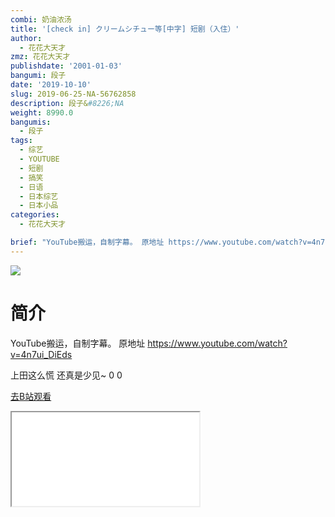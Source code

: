 ```yaml
---
combi: 奶油浓汤
title: '[check in] クリームシチュー等[中字] 短剧（入住）'
author:
  - 花花大天才
zmz: 花花大天才
publishdate: '2001-01-03'
bangumi: 段子
date: '2019-10-10'
slug: 2019-06-25-NA-56762858
description: 段子&#8226;NA
weight: 8990.0
bangumis:
  - 段子
tags:
  - 综艺
  - YOUTUBE
  - 短剧
  - 搞笑
  - 日语
  - 日本综艺
  - 日本小品
categories:
  - 花花大天才

brief: "YouTube搬运，自制字幕。 原地址 https://www.youtube.com/watch?v=4n7ui_DiEds 上田这么慌 还真是少见~ 0 0"
---
```

![](https://raw.githubusercontent.com/tcgriffith/owaraisite/master/static/tmpimg/6efdeb87af7c5dfc38e6543c0b94413ecbe9c0ab.jpg.480.jpg)
# 简介  
YouTube搬运，自制字幕。
原地址 https://www.youtube.com/watch?v=4n7ui_DiEds

上田这么慌 还真是少见~ 0 0  

[去B站观看](https://www.bilibili.com/video/av56762858/)
<div class ="resp-container"><iframe class="testiframe" src="//player.bilibili.com/player.html?aid=56762858"", scrolling="no", allowfullscreen="true" > </iframe></div> 
